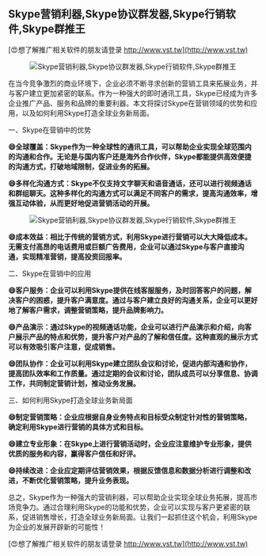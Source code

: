 ## **Skype营销利器,Skype协议群发器,Skype行销软件,Skype群推王**

[😍想了解推广相关软件的朋友请登录 http://www.vst.tw](http://www.vst.tw)

 <center><img src="https://vst.tw/MP4/tuiguang/png/8.png" alt="Skype营销利器,Skype协议群发器,Skype行销软件,Skype群推王"></center>

在当今竞争激烈的商业环境下，企业必须不断寻求创新的营销工具来拓展业务，并与客户建立更加紧密的联系。作为一种强大的即时通讯工具，Skype已经成为许多企业推广产品、服务和品牌的重要利器。本文将探讨Skype在营销领域的优势和应用，以及如何利用Skype打造全球业务新局面。

一、Skype在营销中的优势

**😄全球覆盖：Skype作为一种全球性的通讯工具，可以帮助企业实现全球范围内的沟通和合作。无论是与国内客户还是海外合作伙伴，Skype都能提供高效便捷的沟通方式，打破地域限制，促进业务的拓展。**

**😄多样化沟通方式：Skype不仅支持文字聊天和语音通话，还可以进行视频通话和群组聊天。这种多样化的沟通方式可以满足不同客户的需求，提高沟通效率，增强互动体验，从而更好地促进营销活动的开展。**

 <center><img src="https://vst.tw/MP4/tuiguang/png/7.png" alt="Skype营销利器,Skype协议群发器,Skype行销软件,Skype群推王"></center>

**😄成本效益：相比于传统的营销方式，利用Skype进行营销可以大大降低成本。无需支付高昂的电话费用或巨额广告费用，企业可以通过Skype与客户直接沟通，实现精准营销，提高投资回报率。**

二、Skype在营销中的应用

**😄客户服务：企业可以利用Skype提供在线客服服务，及时回答客户的问题，解决客户的困惑，提升客户满意度。通过与客户建立良好的沟通关系，企业可以更好地了解客户需求，调整营销策略，提升品牌影响力。**

**😄产品演示：通过Skype的视频通话功能，企业可以进行产品演示和介绍，向客户展示产品的特点和优势，提升客户对产品的了解和信任度。这种直观的展示方式可以有效吸引客户注意，促成销售。**

**😄团队协作：企业可以利用Skype建立团队会议和讨论，促进内部沟通和协作，提高团队效率和工作质量。通过定期的会议和讨论，团队成员可以分享信息、协调工作，共同制定营销计划，推动业务发展。**

三、如何利用Skype打造全球业务新局面

**😄制定营销策略：企业应根据自身业务特点和目标受众制定针对性的营销策略，确定利用Skype进行营销的具体方式和目标。**

**😄建立专业形象：在Skype上进行营销活动时，企业应注意维护专业形象，提供优质的服务和内容，赢得客户信任和好评。**

**😄持续改进：企业应定期评估营销效果，根据反馈信息和数据分析进行调整和改进，不断优化营销策略，提升业务表现。**

总之，Skype作为一种强大的营销利器，可以帮助企业实现全球业务拓展，提高市场竞争力。通过合理利用Skype的功能和优势，企业可以实现与客户更紧密的联系，促进销售增长，打造全球业务新局面。让我们一起抓住这个机会，利用Skype为企业的发展开辟新的可能性！

[😍想了解推广相关软件的朋友请登录 http://www.vst.tw](http://www.vst.tw)



